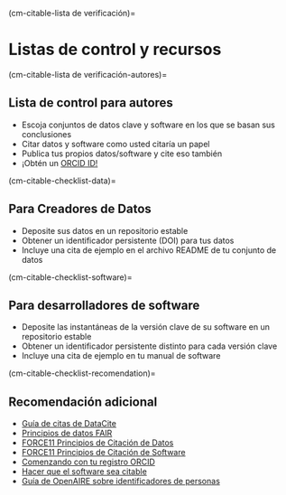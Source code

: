 (cm-citable-lista de verificación)=
# Listas de control y recursos

(cm-citable-lista de verificación-autores)=
## Lista de control para autores

- Escoja conjuntos de datos clave y software en los que se basan sus conclusiones
- Citar datos y software como usted citaría un papel
- Publica tus propios datos/software y cite eso también
- ¡Obtén un [ORCID ID!](https://orcid.org/)

(cm-citable-checklist-data)=
## Para Creadores de Datos

- Deposite sus datos en un repositorio estable
- Obtener un identificador persistente (DOI) para tus datos
- Incluye una cita de ejemplo en el archivo README de tu conjunto de datos

(cm-citable-checklist-software)=
## Para desarrolladores de software

- Deposite las instantáneas de la versión clave de su software en un repositorio estable
- Obtener un identificador persistente distinto para cada versión clave
- Incluye una cita de ejemplo en tu manual de software

(cm-citable-checklist-recomendation)=
## Recomendación adicional

- [Guía de citas de DataCite](https://datacite.org/cite-your-data.html)
- [Principios de datos FAIR](https://www.force11.org/group/fairgroup/fairprinciples)
- [FORCE11 Principios de Citación de Datos](https://www.force11.org/datacitationprinciples)
- [FORCE11 Principios de Citación de Software](https://www.force11.org/software-citation-principles)
- [Comenzando con tu registro ORCID](https://support.orcid.org/hc/en-us/articles/360006896894-Getting-started-with-your-ORCID-record)
- [Hacer que el software sea citable](https://guide.esciencecenter.nl/citable_software/making_software_citable.html)
- [Guía de OpenAIRE sobre identificadores de personas](https://www.openaire.eu/how-can-identifiers-improve-the-dissemination-of-your-research-outputs)
